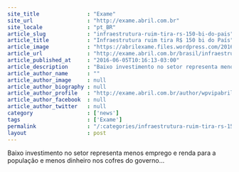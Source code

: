 ```yaml
---
site_title               : "Exame"
site_url                 : "http://exame.abril.com.br"
site_locale              : "pt_BR"
article_slug             : "infraestrutura-ruim-tira-rs-150-bi-do-pais"
article_title            : "Infraestrutura ruim tira R$ 150 bi do País"
article_image            : "https://abrilexame.files.wordpress.com/2016/09/size_960_16_9_construcao-civil23.jpg?quality=70&strip=all&w=960"
article_url              : "http://exame.abril.com.br/brasil/infraestrutura-ruim-tira-r-150-bi-do-pais/"
article_published_at     : "2016-06-05T10:16:13-03:00"
article_description      : "Baixo investimento no setor representa menos emprego e renda para a população e menos dinheiro nos cofres do governo..."
article_author_name      : ""
article_author_image     : null
article_author_biography : null
article_author_profile   : "http://exame.abril.com.br/author/wpvipabril/"
article_author_facebook  : null
article_author_twitter   : null
category                 : ['news']
tags                     : ['Exame']
permalink                : "/:categories/infraestrutura-ruim-tira-rs-150-bi-do-pais/"
layout                   : post
---
```


Baixo investimento no setor representa menos emprego e renda para a população e menos dinheiro nos cofres do governo...
